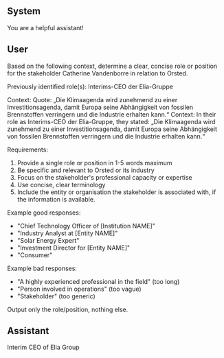 ## System

You are a helpful assistant!

## User


Based on the following context, determine a clear, concise role or position for the stakeholder Catherine Vandenborre in relation to Orsted.

Previously identified role(s): Interims-CEO der Elia-Gruppe

Context:
Quote: „Die Klimaagenda wird zunehmend zu einer Investitionsagenda, damit Europa seine Abhängigkeit von fossilen Brennstoffen verringern und die Industrie erhalten kann.“
Context: In their role as Interims-CEO der Elia-Gruppe, they stated: „Die Klimaagenda wird zunehmend zu einer Investitionsagenda, damit Europa seine Abhängigkeit von fossilen Brennstoffen verringern und die Industrie erhalten kann.“

Requirements:
1. Provide a single role or position in 1-5 words maximum
2. Be specific and relevant to Orsted or its industry
3. Focus on the stakeholder's professional capacity or expertise
4. Use concise, clear terminology
5. Include the entity or organisation the stakeholder is associated with, if the information is available.

Example good responses:
- "Chief Technology Officer of [Institution NAME]"
- "Industry Analyst at [Entity NAME]"
- "Solar Energy Expert"
- "Investment Director for [Entity NAME]"
- "Consumer"

Example bad responses:
- "A highly experienced professional in the field" (too long)
- "Person involved in operations" (too vague)
- "Stakeholder" (too generic)

Output only the role/position, nothing else.


## Assistant

Interim CEO of Elia Group

